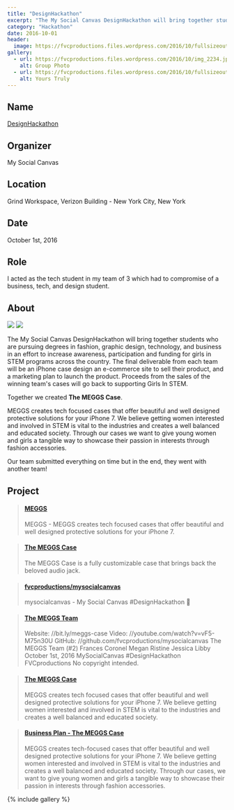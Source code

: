 ```yaml
---
title: "DesignHackathon"
excerpt: "The My Social Canvas DesignHackathon will bring together students who are pursuing degrees in fashion, graphic design, technology, and business in an effort to increase awareness, participation, and funding for girls in STEM programs across the country."
category: "Hackathon"
date: 2016-10-01
header:
  image: https://fvcproductions.files.wordpress.com/2016/10/fullsizeoutput_29f.jpeg
gallery:
  - url: https://fvcproductions.files.wordpress.com/2016/10/img_2234.jpg
    alt: Group Photo
  - url: https://fvcproductions.files.wordpress.com/2016/10/fullsizeoutput_29f.jpeg
    alt: Yours Truly
---
```


## Name

<a title="DesignHackathon" href="https://mysocialcanvas.com/designhackathon" target="_blank" rel="noopener">DesignHackathon</a>

## Organizer

My Social Canvas

## Location

Grind Workspace, Verizon Building - New York City, New York

## Date

October 1st, 2016

## Role

I acted as the tech student in my team of 3 which had to compromise of a business, tech, and design student.

## About

<img href="https://mysocialcanvas.com/designhackathon/" src="https://static1.squarespace.com/static/57752b91c534a5929ff9177d/t/57894c6920099eb5a807d43b/1468615801024/?format=1500w"/>

<img href="https://mysocialcanvas.com/designhackathon/" src="https://static1.squarespace.com/static/57752b91c534a5929ff9177d/t/57d6f14d59cc683d257687ef/1473704279091/?format=1500w"/>

The My Social Canvas DesignHackathon will bring together students who are pursuing degrees in fashion, graphic design, technology, and business in an effort to increase awareness, participation and funding for girls in STEM programs across the country. The final deliverable from each team will be an iPhone case design an e-commerce site to sell their product, and a marketing plan to launch the product. Proceeds from the sales of the winning team's cases will go back to supporting Girls In STEM.

Together we created **The MEGGS Case**.

MEGGS creates tech focused cases that offer beautiful and well designed protective solutions for your iPhone 7. We believe getting women interested and involved in STEM is vital to the industries and creates a well balanced and educated society. Through our cases we want to give young women and girls a tangible way to showcase their passion in interests through fashion accessories.

Our team submitted everything on time but in the end, they went with another team!

## Project

<blockquote class="embedly-card"><h4><a href="https://devpost.com/software/meggs">MEGGS</a></h4><p>MEGGS - MEGGS creates tech focused cases that offer beautiful and well designed protective solutions for your iPhone 7.</p></blockquote>

<blockquote class="embedly-card"><h4><a href="https://fvcproductions.github.io/mysocialcanvas">The MEGGS Case</a></h4><p>The MEGGS Case is a fully customizable case that brings back the beloved audio jack.</p></blockquote>

<blockquote class="embedly-card"><h4><a href="https://github.com/fvcproductions/mysocialcanvas">fvcproductions/mysocialcanvas</a></h4><p>mysocialcanvas - My Social Canvas #DesignHackathon 🎨</p></blockquote>

<blockquote class="embedly-card"><h4><a href="https://youtu.be/iWgY7Mzbwfw">The MEGGS Team</a></h4><p>Website: //bit.ly/meggs-case Video: //youtube.com/watch?v=vF5-M75n30U GitHub: //github.com/fvcproductions/mysocialcanvas The MEGGS Team (#2) Frances Coronel Megan Ristine Jessica Libby October 1st, 2016 MySocialCanvas #DesignHackathon FVCproductions No copyright intended.</p></blockquote>

<blockquote class="embedly-card"><h4><a href="https://speakerdeck.com/fvcproductions/the-meggs-case">The MEGGS Case</a></h4><p>MEGGS creates tech focused cases that offer beautiful and well designed protective solutions for your iPhone 7. We believe getting women interested and involved in STEM is vital to the industries and creates a well balanced and educated society.</p></blockquote>

<blockquote class="embedly-card"><h4><a href="https://scribd.com/document/326087214/Business-Plan-The-MEGGS-Case">Business Plan - The MEGGS Case</a></h4><p>MEGGS creates tech-focused cases that offer beautiful and well designed protective solutions for your iPhone 7. We believe getting women interested and involved in STEM is vital to the industries and creates a well balanced and educated society. Through our cases, we want to give young women and girls a tangible way to showcase their passion in interests through fashion accessories.</p></blockquote>

{% include gallery %}